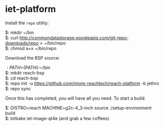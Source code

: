 iet-platform
==============

Install the `repo` utility:

$: mkdir ~/bin  
$: curl http://commondatastorage.googleapis.com/git-repo-downloads/repo > ~/bin/repo  
$: chmod a+x ~/bin/repo  

Download the BSP source:

$: PATH=${PATH}:~/bin  
$: mkdir reach-bsp  
$: cd reach-bsp  
$: repo init -u https://github.com/jmore-reachtech/reach-platform -b jethro  
$: repo sync  

Once this has completed, you will have all you need. To start a build:

$: DISTRO=reach MACHINE=g2c-4_3-inch source ./setup-environment build  
$: bitbake iet-image-qt4e 
(and grab a few coffees)  
